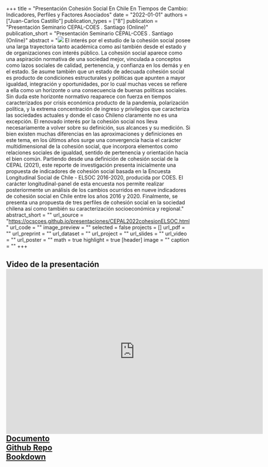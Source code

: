 +++
title = "Presentación Cohesión Social En Chile En Tiempos de Cambio: Indicadores, Perfiles y Factores Asociados"
date = "2022-01-01"
authors = ["Juan-Carlos Castillo"]
publication_types = ["8"]
publication = "Presentación Seminario CEPAL-COES . Santiago  (Online)"
publication_short = "Presentación Seminario CEPAL-COES . Santiago  (Online)"
abstract = "![](/images/cepal-coes-2022.png) El interés por el estudio de la cohesión social posee una larga trayectoria tanto académica como así también desde el estado y de organizaciones con interés público. La cohesión social aparece como una aspiración normativa de una sociedad mejor, vinculada a conceptos como lazos sociales de calidad, pertenencia, y confianza en los demás y en el estado. Se asume también que un estado de adecuada cohesión social es producto de condiciones estructurales y políticas que apunten a mayor igualdad, integración y oportunidades, por lo cual muchas veces se refiere a ella como un horizonte o una consecuencia de buenas políticas sociales. Sin duda este horizonte normativo reaparece con fuerza en tiempos caracterizados por crisis económica producto de la pandemia, polarización política, y la extrema concentración de ingreso y privilegios que caracteriza las sociedades actuales y donde el caso Chileno claramente no es una excepción. El renovado interés por la cohesión social nos lleva necesariamente a volver sobre su definición, sus alcances y su medición. Si bien existen muchas diferencias en las aproximaciones y definiciones en este tema, en los últimos años surge una convergencia hacia el carácter multidimensional de la cohesión social, que incorpora elementos como relaciones sociales de igualdad, sentido de pertenencia y orientación hacia el bien común. Partiendo desde una definición de cohesión social de la CEPAL (2021), este reporte de investigación presenta inicialmente una propuesta de indicadores de cohesión social basada en la Encuesta Longitudinal Social de Chile - ELSOC 2016-2020, producida por COES. El carácter longitudinal-panel de esta encuesta nos permite realizar posteriormente un análisis de los cambios ocurridos en nueve indicadores de cohesión social en Chile entre los años 2016 y 2020. Finalmente, se presenta una propuesta de tres perfiles de cohesión social en la sociedad chilena así como también su caracterización socioeconómica y regional."
abstract_short = ""
url_source = "https://ocscoes.github.io/presentaciones/CEPAL2022cohesionELSOC.html"
url_code = ""
image_preview = ""
selected = false
projects = []
url_pdf = ""
url_preprint = ""
url_dataset = ""
url_project = ""
url_slides = ""
url_video = ""
url_poster = ""
math = true
highlight = true
[header]
image = ""
caption = ""
+++
## Video de la presentación <br> <iframe width="700"  height="450" src="https://www.youtube.com/embed/CgfAkQ5RWxE" title="YouTube video player" frameborder="0" allow="accelerometer; autoplay; clipboard-write; encrypted-media; gyroscope; picture-in-picture" allowfullscreen></iframe> <br> [Documento](https://www.cepal.org/es/publicaciones/47735-cohesion-social-chile-tiempos-cambio-indicadores-perfiles-factores-asociados) <br> [Github Repo](https://github.com/ocscoes/cohesion-cepal) <br> [Bookdown](https://cohesion-cepal.netlify.app/)
